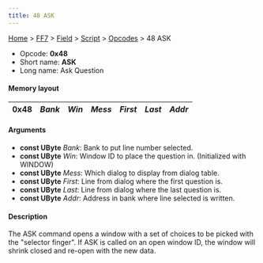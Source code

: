 ```yaml
---
title: 48 ASK
---
```


[Home](../../../../Main%20Page.md) > [FF7](../../../../FF7.md) > [Field](../../../Field.md) > [Script](../../Script.md) > [Opcodes](../Opcodes.md) > 48 ASK

-   Opcode: **0x48**
-   Short name: **ASK**
-   Long name: Ask Question

#### Memory layout

| 0x48 | *Bank* | *Win* | *Mess* | *First* | *Last* | *Addr* |
|------|--------|-------|--------|---------|--------|--------|

#### Arguments

-   **const UByte** *Bank*: Bank to put line number selected.
-   **const UByte** *Win*: Window ID to place the question in.
    (Initialized with WINDOW)
-   **const UByte** *Mess*: Which dialog to display from dialog table.
-   **const UByte** *First*: Line from dialog where the first question
    is.
-   **const UByte** *Last*: Line from dialog where the last question is.
-   **const UByte** *Addr*: Address in bank where line selected is
    written.

#### Description

The ASK command opens a window with a set of choices to be picked with
the "selector finger". If ASK is called on an open window ID, the window
will shrink closed and re-open with the new data.
